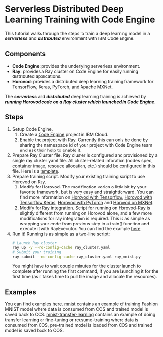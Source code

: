 # Serverless Distributed Deep Learning Training with Code Engine

This tutorial walks through the steps to train a deep learning model in a ***serverless*** and ***distributed*** environment with IBM Code Engine.

## Components

- **Code Engine**: provides the underlying serverless environment.
- **Ray**: provides a Ray cluster on Code Engine for easily running distributed applications.
- **Horovod**: provides a distributed deep learning training framework for TensorFlow, Keras, PyTorch, and Apache MXNet.

The ***serverless*** and ***distributed*** deep learning training is achieved by ***running Horovod code on a Ray cluster which launched in Code Engine***.

## Steps

1. Setup Code Engine. 
    1. Create a [Code Engine](https://cloud.ibm.com/catalog/services/codeengine) project in IBM Cloud.
    2. Enable the project with Ray. Currently this can only be done by sharing the namespace id of your project with Code Engine team and ask their help to enable it.
2. Prepare Ray Cluster file. Ray cluster is configured and provisioned by a single ray cluster yaml file. All cluster-related inforation (nodes spec, container image, resouce allocation, etc.) should be configured in this file. Here is a [template](examples/mnist/ray_cluster.yaml).
3. Prepare training script. Modify your existing training script to use Horovod on Ray.
    1. Modify for Horovod. The modification varies a little bit by your favorite framework, but is very easy and straightforward. You can find more information on [Horovod with Tensorflow](https://horovod.readthedocs.io/en/stable/tensorflow.html), [Horovod with Tensorflow Keras](https://horovod.readthedocs.io/en/stable/keras.html), [Horovod with PyTorch](https://horovod.readthedocs.io/en/stable/pytorch.html) and [Horovod on MXNet](https://horovod.readthedocs.io/en/stable/mxnet.html).
    2. Modify for Ray integration. Script for running on Horovod-Ray is slightly different from running on Horovod alone, and a few more modifications for ray integration is required. This is as simple as wrapping your code from previous step in a train() function and execute it with RayExecutor. You can find the example [here](examples/mnist/ray_mnist.yaml)
4. Run it! Running is as simple as a two-line script:
    ```bash
    # Launch Ray cluster
    ray up -y --no-config-cache ray_cluster.yaml 
    # Submit your training
    ray submit --no-config-cache ray_cluster.yaml ray_mnist.py
    ```
    You might have to wait couple minutes for the cluster launch to complete after running the first command, if you are launching it for the first time (as it takes time to pull the image and allocate the resources).
    
## Examples
You can find examples [here](examples).
[mnist](examples/mnist) contains an example of training Fashion MNIST model where data is consumed from COS and trained model is saved back to COS.
[mnist-transfer-learning](examples/mnist-transfer-learning) contains an example of doing transfer learning or fine-tuning or reusume-training where data is consumed from COS, pre-trained model is loaded from COS and trained model is saved back to COS.
